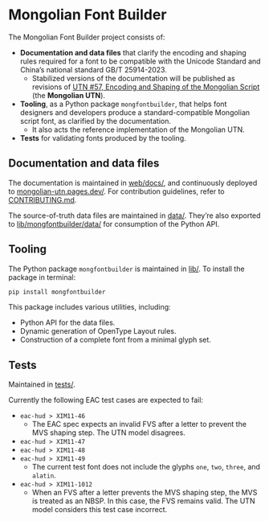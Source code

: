# Mongolian Font Builder

The Mongolian Font Builder project consists of:

- **Documentation and data files** that clarify the encoding and shaping rules required for a font to be compatible with the Unicode Standard and China’s national standard GB/T 25914-2023.
  - Stabilized versions of the documentation will be published as revisions of [UTN \#57, Encoding and Shaping of the Mongolian Script](https://www.unicode.org/notes/tn57/) (the **Mongolian UTN**).
- **Tooling**, as a Python package `mongfontbuilder`, that helps font designers and developers produce a standard-compatible Mongolian script font, as clarified by the documentation.
  - It also acts the reference implementation of the Mongolian UTN.
- **Tests** for validating fonts produced by the tooling.

## Documentation and data files

The documentation is maintained in [web/docs/](https://github.com/Kushim-Jiang/mongfontbuilder/blob/main/web/docs), and continuously deployed to [mongolian-utn.pages.dev/](https://mongolian-utn.pages.dev/). For contribution guidelines, refer to [CONTRIBUTING.md](https://github.com/Kushim-Jiang/mongfontbuilder/blob/main/CONTRIBUTING.md).

The source-of-truth data files are maintained in [data/](https://github.com/Kushim-Jiang/mongfontbuilder/blob/main/data). They’re also exported to [lib/mongfontbuilder/data/](https://github.com/Kushim-Jiang/mongfontbuilder/tree/main/lib/mongfontbuilder/data) for consumption of the Python API.

## Tooling

The Python package `mongfontbuilder` is maintained in [lib/](https://github.com/Kushim-Jiang/mongfontbuilder/blob/main/lib). To install the package in terminal:

```sh
pip install mongfontbuilder
```

This package includes various utilities, including:

- Python API for the data files.
- Dynamic generation of OpenType Layout rules.
- Construction of a complete font from a minimal glyph set.

## Tests

Maintained in [tests/](https://github.com/Kushim-Jiang/mongfontbuilder/blob/main/tests).

Currently the following EAC test cases are expected to fail:

- `eac-hud > XIM11-46`
  - The EAC spec expects an invalid FVS after a letter to prevent the MVS shaping step. The UTN model disagrees.
- `eac-hud > XIM11-47`
- `eac-hud > XIM11-48`
- `eac-hud > XIM11-49`
  - The current test font does not include the glyphs `one`, `two`, `three`, and `alatin`.
- `eac-hud > XIM11-1012`
  - When an FVS after a letter prevents the MVS shaping step, the MVS is treated as an NBSP. In this case, the FVS remains valid. The UTN model considers this test case incorrect.
